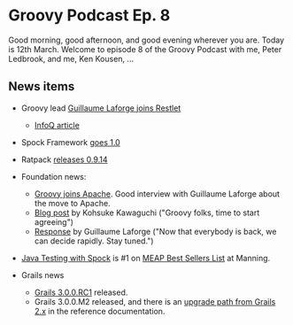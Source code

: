 # Groovy Podcast Ep. 8

Good morning, good afternoon, and good evening wherever you are. Today is 12th March. Welcome to episode 8 of the Groovy Podcast with me, Peter Ledbrook, and me, Ken Kousen, ...

## News items

* Groovy lead [Guillaume Laforge joins Restlet](http://restlet.com/blog/2015/03/02/head-of-groovy-project-joins-restlet-to-lead-api-development-tools/)
  * [InfoQ article](http://www.infoq.com/news/2015/03/Groovys-Laforge-Joins-Restlet)

* Spock Framework [goes 1.0](http://spockframework.github.io/spock/docs/1.0/release_notes.html)

* Ratpack [releases 0.9.14](https://twitter.com/ratpackweb/status/572313824432287744)

* Foundation news:
  * [Groovy joins Apache](http://www.infoq.com/news/2015/03/groovy-moving-to-apache). Good interview with Guillaume Laforge about the move to Apache.
  * [Blog post](http://kohsuke.org/2015/02/27/groovy-folks-time-to-start-agreeing/) by Kohsuke Kawaguchi ("Groovy folks, time to start agreeing")
  * [Response](https://twitter.com/glaforge/status/571607558768762880) by Guillaume Laforge ("Now that everybody is back, we can decide rapidly. Stay tuned.")

* [Java Testing with Spock](http://manning.com/kapelonis/) is #1 on [MEAP Best Sellers List](https://twitter.com/codepipes/status/571598932456955904) at Manning.

* Grails news
  * [Grails 3.0.0.RC1](https://github.com/grails/grails-core/releases/tag/v3.0.0.RC1) released.
  * Grails 3.0.0.M2 released, and there is an [upgrade path from Grails 2.x](https://grails.github.io/grails-doc/latest/guide/upgrading.html) in the reference documentation.

